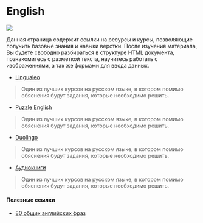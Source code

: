  # English
![](./images/roadmap-basic.png)

Данная страница содержит ссылки на ресурсы и курсы, позволяющие получить базовые знания и навыки верстки. После изучения материала, Вы будете свободно разбираться в структуре HTML документа, познакомитесь с разметкой текста, научитесь работать с изображениями, а так же формами для ввода данных.


* [Lingualeo](https://lingualeo.com/)

> Один из лучших курсов на русском языке, в котором помимо обяснения будут задания, которые необходимо решить.

* [Puzzle English](https://puzzle-english.com)

> Один из лучших курсов на русском языке, в котором помимо обяснения будут задания, которые необходимо решить.

* [Duolingo](https://www.duolingo.com/)

> Один из лучших курсов на русском языке, в котором помимо обяснения будут задания, которые необходимо решить.

* [Аудиокниги](https://fenglish.ru/adaptirovannye-audioknigi-na-anglijskom-ot-obl/)

> Один из лучших курсов на русском языке, в котором помимо обяснения будут задания, которые необходимо решить.



#### Полезные ссылки

* [80 общих английских фраз](https://englishteacheradriana.com/80-common-english-phrases/)
